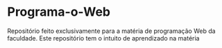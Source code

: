 # Programa-o-Web
Repositório feito exclusivamente para a matéria de programação Web da faculdade. Este repositório tem o intuito de aprendizado na matéria
